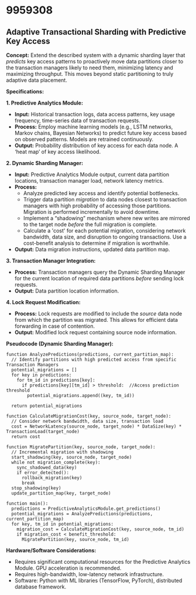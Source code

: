 # 9959308

## Adaptive Transactional Sharding with Predictive Key Access

**Concept:** Extend the described system with a dynamic sharding layer that *predicts* key access patterns to proactively move data partitions closer to the transaction managers likely to need them, minimizing latency and maximizing throughput. This moves beyond static partitioning to truly adaptive data placement.

**Specifications:**

**1. Predictive Analytics Module:**

*   **Input:** Historical transaction logs, data access patterns, key usage frequency, time-series data of transaction requests.
*   **Process:** Employ machine learning models (e.g., LSTM networks, Markov chains, Bayesian Networks) to predict future key access based on observed patterns.  Models are retrained continuously.
*   **Output:** Probability distribution of key access for each data node.  A ‘heat map’ of key access likelihood.

**2. Dynamic Sharding Manager:**

*   **Input:** Predictive Analytics Module output, current data partition locations, transaction manager load, network latency metrics.
*   **Process:** 
    *   Analyze predicted key access and identify potential bottlenecks.
    *   Trigger data partition *migration* to data nodes closest to transaction managers with high probability of accessing those partitions. Migration is performed incrementally to avoid downtime.
    *   Implement a “shadowing” mechanism where new writes are mirrored to the target node *before* the full migration is complete.
    *   Calculate a 'cost' for each potential migration, considering network bandwidth, data size, and disruption to ongoing transactions. Use a cost-benefit analysis to determine if migration is worthwhile.
*   **Output:** Data migration instructions, updated data partition map.

**3. Transaction Manager Integration:**

*   **Process:** Transaction managers query the Dynamic Sharding Manager for the current location of required data partitions *before* sending lock requests.
*   **Output:** Data partition location information.

**4. Lock Request Modification:**

*   **Process:** Lock requests are modified to include the *source* data node from which the partition was migrated. This allows for efficient data forwarding in case of contention.
*   **Output:** Modified lock request containing source node information.

**Pseudocode (Dynamic Sharding Manager):**

```pseudocode
function AnalyzePredictions(predictions, current_partition_map):
  // Identify partitions with high predicted access from specific Transaction Managers
  potential_migrations = []
  for key in predictions:
    for tm_id in predictions[key]:
      if predictions[key][tm_id] > threshold:  //Access prediction threshold
        potential_migrations.append((key, tm_id))

  return potential_migrations

function CalculateMigrationCost(key, source_node, target_node):
  // Consider network bandwidth, data size, transaction load
  cost = NetworkLatency(source_node, target_node) * DataSize(key) * TransactionLoad(target_node)
  return cost

function MigratePartition(key, source_node, target_node):
  // Incremental migration with shadowing
  start_shadowing(key, source_node, target_node)
  while not migration_complete(key):
    sync_shadowed_data(key)
    if error_detected():
      rollback_migration(key)
      break
  stop_shadowing(key)
  update_partition_map(key, target_node)

function main():
  predictions = PredictiveAnalyticsModule.get_predictions()
  potential_migrations = AnalyzePredictions(predictions, current_partition_map)
  for key, tm_id in potential_migrations:
    migration_cost = CalculateMigrationCost(key, source_node, tm_id)
    if migration_cost < benefit_threshold:
      MigratePartition(key, source_node, tm_id)
```

**Hardware/Software Considerations:**

*   Requires significant computational resources for the Predictive Analytics Module. GPU acceleration is recommended.
*   Requires high-bandwidth, low-latency network infrastructure.
*   Software: Python with ML libraries (TensorFlow, PyTorch), distributed database framework.